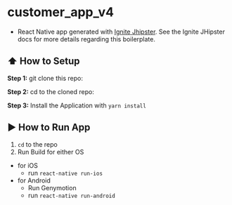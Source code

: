 # customer_app_v4

- React Native app generated with [Ignite Jhipster](https://github.com/ruddell/ignite-jhipster). See the Ignite JHipster docs for more details regarding this boilerplate.

## :arrow_up: How to Setup

**Step 1:** git clone this repo:

**Step 2:** cd to the cloned repo:

**Step 3:** Install the Application with `yarn install`

## :arrow_forward: How to Run App

1. `cd` to the repo
2. Run Build for either OS

- for iOS
  - run `react-native run-ios`
- for Android
  - Run Genymotion
  - run `react-native run-android`
